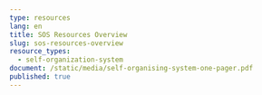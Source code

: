 ```yaml
---
type: resources
lang: en
title: SOS Resources Overview
slug: sos-resources-overview
resource_types:
  - self-organization-system
document: /static/media/self-organising-system-one-pager.pdf
published: true
---
```


